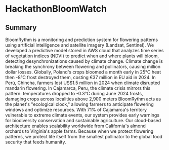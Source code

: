 ﻿# HackathonBloomWatch

## Summary

BloomRythm is a monitoring and prediction system for flowering patterns using artificial intelligence and satellite imagery (Landsat, Sentinel). We developed a predictive model stored in AWS cloud that analyzes time series of vegetation indices (NDVI) to predict when and where plants will bloom, detecting desynchronizations caused by climate change. Climate change is breaking the synchrony between flowering and pollinators, causing million dollar losses. Globally, Poland's crops bloomed a month early in 25°C heat then -8°C frost destroyed them, costing €37 million in EU aid in 2024. In Perú, Chincha, farmers lost US$1.5 million in 2024 when climate disrupted mandarin flowering. In Cajamarca, Peru, the climate crisis mirrors this pattern: temperatures dropped to -0.3°C during June 2024 frosts, damaging crops across localities above 2,900 meters BloomRythm acts as the planet's "ecological clock," allowing farmers to anticipate flowering windows and optimize resources. With 71% of Cajamarca's territory vulnerable to extreme climate events, our system provides early warnings for biodiversity conservation and sustainable agriculture. Our cloud-based architecture enables scalability worldwide from California's almond orchards to Virginia's apple farms. Because when we protect flowering patterns, we protect life itself from the smallest pollinator to the global food security that feeds humanity.




